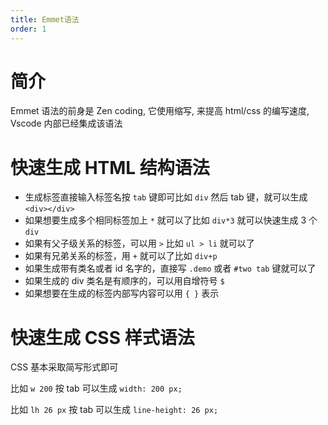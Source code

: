 ```yaml
---
title: Emmet语法
order: 1
---
```


# 简介

Emmet 语法的前身是 Zen coding, 它使用缩写, 来提高 html/css 的编写速度, Vscode 内部已经集成该语法

# 快速生成 HTML 结构语法

- 生成标签直接输入标签名按 `tab` 键即可比如 `div` 然后 tab 键，就可以生成 `<div></div>`
- 如果想要生成多个相同标签加上 `*` 就可以了比如 `div*3` 就可以快速生成 3 个 `div`
- 如果有父子级关系的标签，可以用 `>` 比如 `ul > li` 就可以了
- 如果有兄弟关系的标签，用 `+` 就可以了比如 `div+p`
- 如果生成带有类名或者 id 名字的，直接写 `.demo` 或者 `#two tab` 键就可以了
- 如果生成的 div 类名是有顺序的，可以用自增符号 `$`
- 如果想要在生成的标签内部写内容可以用  `{ }`  表示

# 快速生成 CSS 样式语法

CSS 基本采取简写形式即可

​比如 `w 200` 按 tab 可以生成  `width: 200 px;`

比如 `lh 26 px` 按 tab 可以生成  `line-height: 26 px;`
